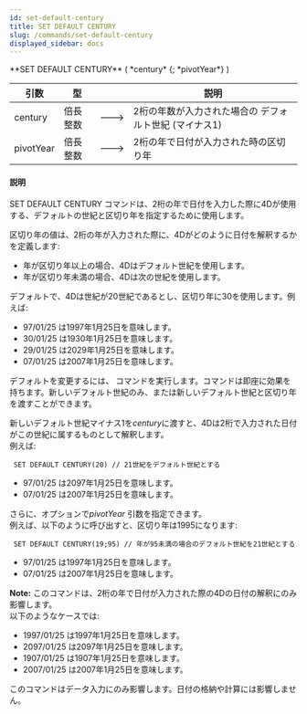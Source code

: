 ```yaml
---
id: set-default-century
title: SET DEFAULT CENTURY
slug: /commands/set-default-century
displayed_sidebar: docs
---
```


<!--REF #_command_.SET DEFAULT CENTURY.Syntax-->**SET DEFAULT CENTURY** ( *century* {; *pivotYear*} )<!-- END REF-->
<!--REF #_command_.SET DEFAULT CENTURY.Params-->
| 引数 | 型 |  | 説明 |
| --- | --- | --- | --- |
| century | 倍長整数 | &#x1F852; | 2桁の年数が入力された場合の デフォルト世紀 (マイナス1) |
| pivotYear | 倍長整数 | &#x1F852; | 2桁の年で日付が入力された時の区切り年 |

<!-- END REF-->

#### 説明 

<!--REF #_command_.SET DEFAULT CENTURY.Summary-->SET DEFAULT CENTURY コマンドは、2桁の年で日付を入力した際に4Dが使用する、デフォルトの世紀と区切り年を指定するために使用します。<!-- END REF-->

区切り年の値は、2桁の年が入力された際に、4Dがどのように日付を解釈するかを定義します:

* 年が区切り年以上の場合、4Dはデフォルト世紀を使用します。
* 年が区切り年未満の場合、4Dは次の世紀を使用します。

デフォルトで、4Dは世紀が20世紀であるとし、区切り年に30を使用します。例えば:

* 97/01/25 は1997年1月25日を意味します。
* 30/01/25 は1930年1月25日を意味します。
* 29/01/25 は2029年1月25日を意味します。
* 07/01/25 は2007年1月25日を意味します。

デフォルトを変更するには、 コマンドを実行します。コマンドは即座に効果を持ちます。新しいデフォルト世紀のみ、または新しいデフォルト世紀と区切り年を渡すことができます。

新しいデフォルト世紀マイナス1を*century*に渡すと、4Dは2桁で入力された日付がこの世紀に属するものとして解釈します。  
例えば:

```4d
 SET DEFAULT CENTURY(20) // 21世紀をデフォルト世紀とする
```

* 97/01/25 は2097年1月25日を意味します。
* 07/01/25 は2007年1月25日を意味します。

さらに、オプションで*pivotYear* 引数を指定できます。  
例えば、以下のように呼び出すと、区切り年は1995になります:

```4d
 SET DEFAULT CENTURY(19;95) // 年が95未満の場合のデフォルト世紀を21世紀とする
```

* 97/01/25 は1997年1月25日を意味します。
* 07/01/25 は2007年1月25日を意味します。

**Note:** このコマンドは、2桁の年で日付が入力された際の4Dの日付の解釈にのみ影響します。  
以下のようなケースでは:

* 1997/01/25 は1997年1月25日を意味します。
* 2097/01/25 は2097年1月25日を意味します。
* 1907/01/25 は1907年1月25日を意味します。
* 2007/01/25 は2007年1月25日を意味します。

このコマンドはデータ入力にのみ影響します。日付の格納や計算には影響しません。

